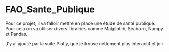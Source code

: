 # FAO_Sante_Publique

Pour ce projet, il va falloir mettre en place une étude de santé publique. Pour cela on va utiliser divers librairies comme Matplotlib, Seaborn, Numpy et Pandas.

J'y ai ajouté par la suite Plotly, que je trouve nettement plus intéractif et joli.
